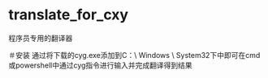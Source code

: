 # translate_for_cxy
程序员专用的翻译器

＃安装
通过将下载的cyg.exe添加到C：\ Windows \ System32下中即可在cmd或powershell中通过cyg指令进行输入并完成翻译得到结果
